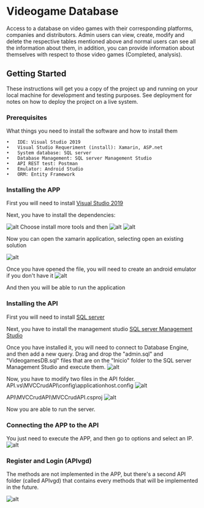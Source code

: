# Videogame Database

Access to a database on video games with their corresponding platforms, companies and distributors. Admin users can view, create, modify and delete the respective tables mentioned above and normal users can see all the information about them, in addition, you can provide information about themselves with respect to those video games (Completed, analysis).

## Getting Started

These instructions will get you a copy of the project up and running on your local machine for development and testing purposes. See deployment for notes on how to deploy the project on a live system.

### Prerequisites

What things you need to install the software and how to install them

```
•	IDE: Visual Studio 2019
•	Visual Studio Requeriment (install): Xamarin, ASP.net
•	System database: SQL server
•	Database Management: SQL server Management Studio
•	API REST test: Postman
•	Emulator: Android Studio
•	ORM: Entity Framework
```

### Installing the APP

First you will need to install [Visual Studio 2019](https://visualstudio.microsoft.com/thank-you-downloading-visual-studio/?sku=Community&rel=16)

Next, you have to install the dependencies:

![alt](https://image.prntscr.com/image/J0otTId-Si27uL_5k6he-Q.png)
Choose install more tools and then
![alt](https://image.prntscr.com/image/AE3TpbdgQBS037kfULCuqw.png)
![alt](https://image.prntscr.com/image/OBkDjPTFSOOecgEI6w_lhg.png)

Now you can open the xamarin application, selecting open an existing solution

![alt](https://image.prntscr.com/image/xgCtEBFhRBOaXaZzAAqKAA.png)

Once you have opened the file, you will need to create an android emulator if you don't have it
![alt](https://image.prntscr.com/image/IbnVgQIZR1qClZFLg8VB4A.png)

And then you will be able to run the application

### Installing the API

First you will need to install [SQL server](https://go.microsoft.com/fwlink/?linkid=853016)

Next, you have to install the management studio [SQL server Management Studio](https://aka.ms/ssmsfullsetup)

Once you have installed it, you will need to connect to Database Engine, and then add a new query.
Drag and drop the "admin.sql" and "VideogamesDB.sql" files that are on the "Inicio" folder to the SQL server Management Studio and execute them.
![alt](https://image.prntscr.com/image/4z4gVjFsTX_HGp-nXTOCgg.png)

Now, you have to modify two files in the API folder.
API\.vs\MVCCrudAPI\config\applicationhost.config
![alt](https://image.prntscr.com/image/BCL5juW2RB2BWeA1m09Q3g.png)

API\MVCCrudAPI\MVCCrudAPI.csproj
![alt](https://image.prntscr.com/image/93KAFOj6T16GiorKyca6Zg.png)

Now you are able to run the server.

### Connecting the APP to the API

You just need to execute the APP, and then go to options and select an IP.
![alt](https://image.prntscr.com/image/9sJKt1SsQe6n9P6wocpGJg.png)

### Register and Login (APIvgd)

The methods are not implemented in the APP, but there's a second API folder (called APIvgd) that contains every methods that will be implemented in the future.

![alt](https://image.prntscr.com/image/-_HROMKFS_Oytg5mUSotHA.png)
